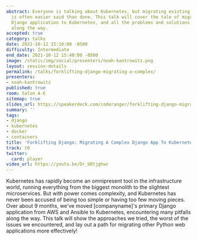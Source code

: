 ```yaml
---
abstract: Everyone is talking about Kubernetes, but migrating existing applications
  is often easier said than done. This talk will cover the tale of migrating our main
  Django application to Kubernetes, and all the problems and solutions we ran into
  along the way.
accepted: true
category: talks
date: 2021-10-12 15:10:00 -0500
difficulty: Intermediate
end_date: 2021-10-12 15:40:00 -0500
image: /static/img/social/presenters/noah-kantrowitz.png
layout: session-details
permalink: /talks/forklifting-django-migrating-a-complex/
presenters:
- noah-kantrowitz
published: true
room: Salon A-E
sitemap: true
slides_url: https://speakerdeck.com/coderanger/forklifting-django-migrating-a-complex-django-app-to-kubernetes
summary: ''
tags:
- django
- kubernetes
- docker
- containers
title: 'Forklifting Django: Migrating A Complex Django App To Kubernetes'
track: t0
twitter:
  card: player
video_url: https://youtu.be/Dr_U8tjghwc
---
```


Kubernetes has rapidly become an omnipresent tool in the infrastructure world, running everything from the biggest monolith to the slightest microservices. But with power comes complexity, and Kubernetes has never been accused of being too simple or having too few moving pieces. Over about 9 months, we've moved [companyname]'s primary Django application from AWS and Ansible to Kubernetes, encountering many pitfalls along the way. This talk will show the approaches we tried, the worst of the issues we encountered, and lay out a path for migrating other Python web applications more effectively!
